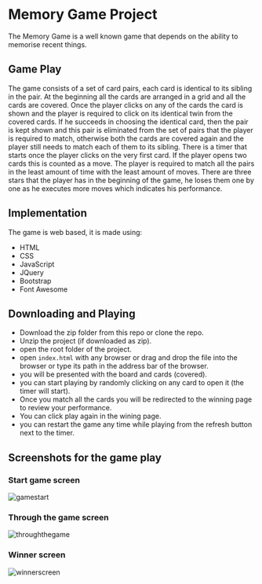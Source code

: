 # Memory Game Project

The Memory Game is a well known game that depends on the ability to memorise recent things.

## Game Play
The game consists of a set of card pairs, each card is identical to its sibling in the pair. At the beginning all the cards are arranged in a grid and all the cards are covered.
Once the player clicks on any of the cards the card is shown and the player is required to click on its identical twin from the covered cards.
If he succeeds in choosing the identical card, then the pair is kept shown and this pair is eliminated from the set of pairs that the player is required to match, 
otherwise both the cards are covered again and the player still needs to match each of them to its sibling.
There is a timer that starts once the player clicks on the very first card.
If the player opens two cards this is counted as a move.
The player is required to match all the pairs in the least amount of time with the least amount of moves.
There are three stars that the player has in the beginning of the game, he loses them one by one as he executes more moves which indicates his performance.

## Implementation
The game is web based, it is made using:
* HTML
* CSS
* JavaScript
* JQuery
* Bootstrap
* Font Awesome

## Downloading and Playing
* Download the zip folder from this repo or clone the repo.
* Unzip the project (if downloaded as zip).
* open the root folder of the project.
* open `index.html` with any browser or drag and drop the file into the browser or type its path in the address bar of the browser.
* you will be presented with the board and cards (covered).
* you can start playing by randomly clicking on any card to open it (the timer will start).
* Once you match all the cards you will be redirected to the winning page to review your performance.
* You can click play again in the wining page.
* you can restart the game any time while playing from the refresh button next to the timer.

## Screenshots for the game play

### Start game screen
![gamestart](https://user-images.githubusercontent.com/22919916/33531102-80d88ca8-d891-11e7-81b2-38f0e51d100c.png)

### Through the game screen
![throughthegame](https://user-images.githubusercontent.com/22919916/33531110-b2006da0-d891-11e7-977b-3fe836ca8761.png)

### Winner screen
![winnerscreen](https://user-images.githubusercontent.com/22919916/33531118-c412d32a-d891-11e7-8352-e3b2fe6efb77.png)
